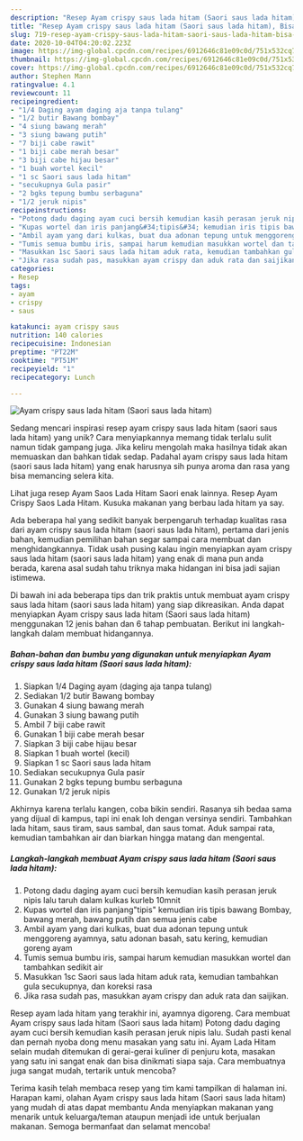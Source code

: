 ```yaml
---
description: "Resep Ayam crispy saus lada hitam (Saori saus lada hitam), Bisa Manjain Lidah"
title: "Resep Ayam crispy saus lada hitam (Saori saus lada hitam), Bisa Manjain Lidah"
slug: 719-resep-ayam-crispy-saus-lada-hitam-saori-saus-lada-hitam-bisa-manjain-lidah
date: 2020-10-04T04:20:02.223Z
image: https://img-global.cpcdn.com/recipes/6912646c81e09c0d/751x532cq70/ayam-crispy-saus-lada-hitam-saori-saus-lada-hitam-foto-resep-utama.jpg
thumbnail: https://img-global.cpcdn.com/recipes/6912646c81e09c0d/751x532cq70/ayam-crispy-saus-lada-hitam-saori-saus-lada-hitam-foto-resep-utama.jpg
cover: https://img-global.cpcdn.com/recipes/6912646c81e09c0d/751x532cq70/ayam-crispy-saus-lada-hitam-saori-saus-lada-hitam-foto-resep-utama.jpg
author: Stephen Mann
ratingvalue: 4.1
reviewcount: 11
recipeingredient:
- "1/4 Daging ayam daging aja tanpa tulang"
- "1/2 butir Bawang bombay"
- "4 siung bawang merah"
- "3 siung bawang putih"
- "7 biji cabe rawit"
- "1 biji cabe merah besar"
- "3 biji cabe hijau besar"
- "1 buah wortel kecil"
- "1 sc Saori saus lada hitam"
- "secukupnya Gula pasir"
- "2 bgks tepung bumbu serbaguna"
- "1/2 jeruk nipis"
recipeinstructions:
- "Potong dadu daging ayam cuci bersih kemudian kasih perasan jeruk nipis lalu taruh dalam kulkas kurleb 10mnit"
- "Kupas wortel dan iris panjang&#34;tipis&#34; kemudian iris tipis bawang Bombay, bawang merah, bawang putih dan semua jenis cabe"
- "Ambil ayam yang dari kulkas, buat dua adonan tepung untuk menggoreng ayamnya, satu adonan basah, satu kering, kemudian goreng ayam"
- "Tumis semua bumbu iris, sampai harum kemudian masukkan wortel dan tambahkan sedikit air"
- "Masukkan 1sc Saori saus lada hitam aduk rata, kemudian tambahkan gula secukupnya, dan koreksi rasa"
- "Jika rasa sudah pas, masukkan ayam crispy dan aduk rata dan saijikan."
categories:
- Resep
tags:
- ayam
- crispy
- saus

katakunci: ayam crispy saus 
nutrition: 140 calories
recipecuisine: Indonesian
preptime: "PT22M"
cooktime: "PT51M"
recipeyield: "1"
recipecategory: Lunch

---
```



![Ayam crispy saus lada hitam (Saori saus lada hitam)](https://img-global.cpcdn.com/recipes/6912646c81e09c0d/751x532cq70/ayam-crispy-saus-lada-hitam-saori-saus-lada-hitam-foto-resep-utama.jpg)

Sedang mencari inspirasi resep ayam crispy saus lada hitam (saori saus lada hitam) yang unik? Cara menyiapkannya memang tidak terlalu sulit namun tidak gampang juga. Jika keliru mengolah maka hasilnya tidak akan memuaskan dan bahkan tidak sedap. Padahal ayam crispy saus lada hitam (saori saus lada hitam) yang enak harusnya sih punya aroma dan rasa yang bisa memancing selera kita.

Lihat juga resep Ayam Saos Lada Hitam Saori enak lainnya. Resep Ayam Crispy Saos Lada Hitam. Kusuka makanan yang berbau lada hitam ya say.

Ada beberapa hal yang sedikit banyak berpengaruh terhadap kualitas rasa dari ayam crispy saus lada hitam (saori saus lada hitam), pertama dari jenis bahan, kemudian pemilihan bahan segar sampai cara membuat dan menghidangkannya. Tidak usah pusing kalau ingin menyiapkan ayam crispy saus lada hitam (saori saus lada hitam) yang enak di mana pun anda berada, karena asal sudah tahu triknya maka hidangan ini bisa jadi sajian istimewa.


Di bawah ini ada beberapa tips dan trik praktis untuk membuat ayam crispy saus lada hitam (saori saus lada hitam) yang siap dikreasikan. Anda dapat menyiapkan Ayam crispy saus lada hitam (Saori saus lada hitam) menggunakan 12 jenis bahan dan 6 tahap pembuatan. Berikut ini langkah-langkah dalam membuat hidangannya.

<!--inarticleads1-->

##### Bahan-bahan dan bumbu yang digunakan untuk menyiapkan Ayam crispy saus lada hitam (Saori saus lada hitam):

1. Siapkan 1/4 Daging ayam (daging aja tanpa tulang)
1. Sediakan 1/2 butir Bawang bombay
1. Gunakan 4 siung bawang merah
1. Gunakan 3 siung bawang putih
1. Ambil 7 biji cabe rawit
1. Gunakan 1 biji cabe merah besar
1. Siapkan 3 biji cabe hijau besar
1. Siapkan 1 buah wortel (kecil)
1. Siapkan 1 sc Saori saus lada hitam
1. Sediakan secukupnya Gula pasir
1. Gunakan 2 bgks tepung bumbu serbaguna
1. Gunakan 1/2 jeruk nipis


Akhirnya karena terlalu kangen, coba bikin sendiri. Rasanya sih bedaa sama yang dijual di kampus, tapi ini enak loh dengan versinya sendiri. Tambahkan lada hitam, saus tiram, saus sambal, dan saus tomat. Aduk sampai rata, kemudian tambahkan air dan biarkan hingga matang dan mengental. 

<!--inarticleads2-->

##### Langkah-langkah membuat Ayam crispy saus lada hitam (Saori saus lada hitam):

1. Potong dadu daging ayam cuci bersih kemudian kasih perasan jeruk nipis lalu taruh dalam kulkas kurleb 10mnit
1. Kupas wortel dan iris panjang&#34;tipis&#34; kemudian iris tipis bawang Bombay, bawang merah, bawang putih dan semua jenis cabe
1. Ambil ayam yang dari kulkas, buat dua adonan tepung untuk menggoreng ayamnya, satu adonan basah, satu kering, kemudian goreng ayam
1. Tumis semua bumbu iris, sampai harum kemudian masukkan wortel dan tambahkan sedikit air
1. Masukkan 1sc Saori saus lada hitam aduk rata, kemudian tambahkan gula secukupnya, dan koreksi rasa
1. Jika rasa sudah pas, masukkan ayam crispy dan aduk rata dan saijikan.


Resep ayam lada hitam yang terakhir ini, ayamnya digoreng. Cara membuat Ayam crispy saus lada hitam (Saori saus lada hitam) Potong dadu daging ayam cuci bersih kemudian kasih perasan jeruk nipis lalu. Sudah pasti kenal dan pernah nyoba dong menu masakan yang satu ini. Ayam Lada Hitam selain mudah ditemukan di gerai-gerai kuliner di penjuru kota, masakan yang satu ini sangat enak dan bisa dinikmati siapa saja. Cara membuatnya juga sangat mudah, tertarik untuk mencoba? 

Terima kasih telah membaca resep yang tim kami tampilkan di halaman ini. Harapan kami, olahan Ayam crispy saus lada hitam (Saori saus lada hitam) yang mudah di atas dapat membantu Anda menyiapkan makanan yang menarik untuk keluarga/teman ataupun menjadi ide untuk berjualan makanan. Semoga bermanfaat dan selamat mencoba!
